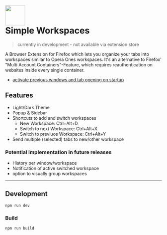 # <img src="https://raw.githubusercontent.com/JVariance/Simple-Workspaces/5ea333ff29c10c526ab9c1d96c2c66ed02253ec7/public/icon/workspaces.svg" width="64"/><br/> Simple Workspaces

> currently in development - not available via extension store

A Browser Extension for Firefox which lets you organize your tabs into workspaces similar to Opera Ones workspaces. It's an alternative to Firefox' "Multi Account Containers"-Feature, which requires reauthentication on websites inside every single container.

- [activate previous windows and tab opening on startup](about:preferences#browserRestoreSession)

## Features

 - Light/Dark Theme
 - Popup & Sidebar
 - Shortcuts to add and switch workspaces
    - New Workspace: Ctrl+Alt+D
    - Switch to next Workspace: Ctrl+Alt+X
    - Switch to previuos Workspace: Ctrl+Alt+Y
 - Send multiple (selected) tabs to new/other workspace

### Potential implementation in future releases

 - History per window/workspace
 - Notification of active switched workspace
 - option to visually group workspaces
_______________________________________

## Development

``` 
npm run dev
```

### Build

```
npm run build
```
